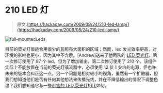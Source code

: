 # 210 LED 灯

> 原文:[https://hackaday.com/2009/08/24/210-led-lamp/](https://hackaday.com/2009/08/24/210-led-lamp/)

![full-mountedLeds](../Images/58f535f190dd9fe15f4b08207ad09950.png "full-mountedLeds")

目前的荧光灯很适合用很少的瓦照亮大面积的区域；然而，led 发光效率更高，对环境的影响也更小，因为其中不含汞。[Andrew]送来了他团队的 [LED 荧光灯](http://led.hypertriangle.com/lamp/design.php "led fluorescent bulb")。第一次修订使用了 87 个 led，但为了增加输出，第二次修订使用了 210 个。该组件实际上不能放置在当前的荧光灯镇流器中，必须使用 12 伏 1 安培的电源，但也许未来的版本会纠正这一点。另一个问题是相对较小的视角，虽然有一个扩散器，但我们想知道他们是否有任何其他想法来传播光线，并在不降低输出的情况下调整色温？我们想知道它与一些[市售的 LED 荧光灯](http://www.gizmag.com/go/7481/)相比如何。